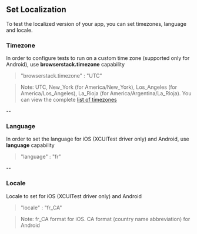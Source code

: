 ## Set Localization 

To test the localized version of your app, you can set timezones, language and locale.



### Timezone

In order to configure tests to run on a custom time zone (supported only for Android), use **browserstack.timezone** capability

> "browserstack.timezone" : "UTC"

> Note: UTC, New_York (for America/New_York), Los_Angeles (for America/Los_Angeles), La_Rioja (for America/Argentina/La_Rioja). You can view the complete [list of timezones](https://en.wikipedia.org/wiki/List_of_tz_database_time_zones)

--

### Language
In order to set the language for iOS (XCUITest driver only) and Android, use **language** capability

> "language" : "fr"

--

### Locale
Locale to set for iOS (XCUITest driver only) and Android 


> "locale" : "fr_CA"

> Note: fr_CA format for iOS. CA format (country name abbreviation) for Android



